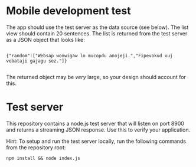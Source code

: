 # Mobile development test


The app should use the test server as the data source (see below).
The list view should contain 20 sentences. 
The list is returned from the test server as a JSON object that looks like:

``` {.json}

{"random":["Websap wonwigaw lo mucopdu anojeji.","Fipevokud vuj vebataji gajagu sez."]}
    
```

The returned object may be *very* large, so your design should account for this.


# Test server

This repository contains a node.js test server that will listen on port 8900 and returns a streaming JSON response.
Use this to verify your application.

Hint: To setup and run the test server locally, run the following commands from the repository root:

```
npm install && node index.js
```